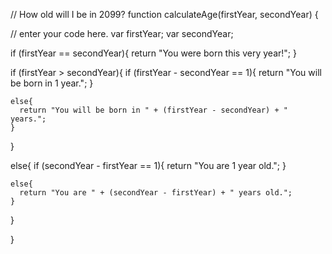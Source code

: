 // How old will I be in 2099?
function  calculateAge(firstYear, secondYear) {
  
// enter your code here.
  var firstYear;
  var secondYear;
  
  if (firstYear == secondYear){
    return "You were born this very year!";
  }
  
  if (firstYear > secondYear){
    if (firstYear - secondYear == 1){
      return "You will be born in 1 year.";
    }
    
    else{
      return "You will be born in " + (firstYear - secondYear) + " years.";
    }
    
  }
  
  
  else{
    if (secondYear - firstYear == 1){
      return "You are 1 year old.";
    }
    
    else{
      return "You are " + (secondYear - firstYear) + " years old.";
    }
    
  }

}








